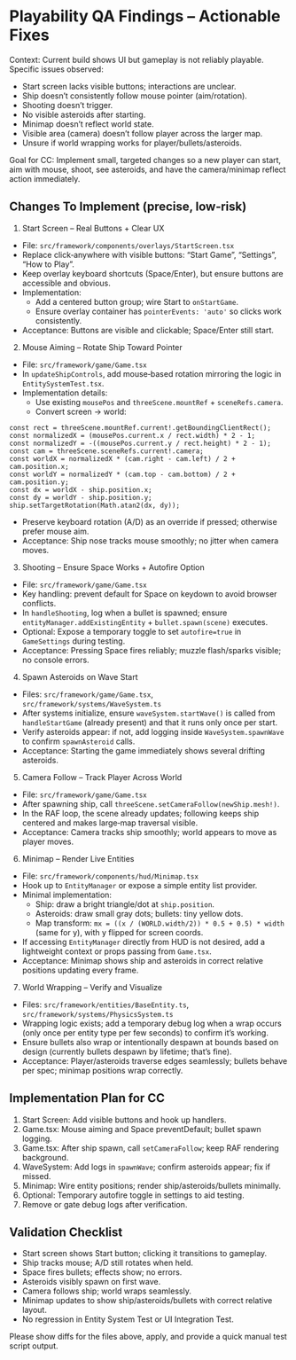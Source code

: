 # Playability QA Findings – Actionable Fixes

Context: Current build shows UI but gameplay is not reliably playable. Specific issues observed:
- Start screen lacks visible buttons; interactions are unclear.
- Ship doesn’t consistently follow mouse pointer (aim/rotation).
- Shooting doesn’t trigger.
- No visible asteroids after starting.
- Minimap doesn’t reflect world state.
- Visible area (camera) doesn’t follow player across the larger map.
- Unsure if world wrapping works for player/bullets/asteroids.

Goal for CC: Implement small, targeted changes so a new player can start, aim with mouse, shoot, see asteroids, and have the camera/minimap reflect action immediately.

## Changes To Implement (precise, low‑risk)

1) Start Screen – Real Buttons + Clear UX
- File: `src/framework/components/overlays/StartScreen.tsx`
- Replace click‑anywhere with visible buttons: “Start Game”, “Settings”, “How to Play”.
- Keep overlay keyboard shortcuts (Space/Enter), but ensure buttons are accessible and obvious.
- Implementation:
  - Add a centered button group; wire Start to `onStartGame`.
  - Ensure overlay container has `pointerEvents: 'auto'` so clicks work consistently.
- Acceptance: Buttons are visible and clickable; Space/Enter still start.

2) Mouse Aiming – Rotate Ship Toward Pointer
- File: `src/framework/game/Game.tsx`
- In `updateShipControls`, add mouse‑based rotation mirroring the logic in `EntitySystemTest.tsx`.
- Implementation details:
  - Use existing `mousePos` and `threeScene.mountRef` + `sceneRefs.camera`.
  - Convert screen → world:
```
const rect = threeScene.mountRef.current!.getBoundingClientRect();
const normalizedX = (mousePos.current.x / rect.width) * 2 - 1;
const normalizedY = -((mousePos.current.y / rect.height) * 2 - 1);
const cam = threeScene.sceneRefs.current!.camera;
const worldX = normalizedX * (cam.right - cam.left) / 2 + cam.position.x;
const worldY = normalizedY * (cam.top - cam.bottom) / 2 + cam.position.y;
const dx = worldX - ship.position.x;
const dy = worldY - ship.position.y;
ship.setTargetRotation(Math.atan2(dx, dy));
```
- Preserve keyboard rotation (A/D) as an override if pressed; otherwise prefer mouse aim.
- Acceptance: Ship nose tracks mouse smoothly; no jitter when camera moves.

3) Shooting – Ensure Space Works + Autofire Option
- File: `src/framework/game/Game.tsx`
- Key handling: prevent default for Space on keydown to avoid browser conflicts.
- In `handleShooting`, log when a bullet is spawned; ensure `entityManager.addExistingEntity` + `bullet.spawn(scene)` executes.
- Optional: Expose a temporary toggle to set `autofire=true` in `GameSettings` during testing.
- Acceptance: Pressing Space fires reliably; muzzle flash/sparks visible; no console errors.

4) Spawn Asteroids on Wave Start
- Files: `src/framework/game/Game.tsx`, `src/framework/systems/WaveSystem.ts`
- After systems initialize, ensure `waveSystem.startWave()` is called from `handleStartGame` (already present) and that it runs only once per start.
- Verify asteroids appear: if not, add logging inside `WaveSystem.spawnWave` to confirm `spawnAsteroid` calls.
- Acceptance: Starting the game immediately shows several drifting asteroids.

5) Camera Follow – Track Player Across World
- File: `src/framework/game/Game.tsx`
- After spawning ship, call `threeScene.setCameraFollow(newShip.mesh!)`.
- In the RAF loop, the scene already updates; following keeps ship centered and makes large‑map traversal visible.
- Acceptance: Camera tracks ship smoothly; world appears to move as player moves.

6) Minimap – Render Live Entities
- File: `src/framework/components/hud/Minimap.tsx`
- Hook up to `EntityManager` or expose a simple entity list provider.
- Minimal implementation:
  - Ship: draw a bright triangle/dot at `ship.position`.
  - Asteroids: draw small gray dots; bullets: tiny yellow dots.
  - Map transform: `mx = ((x / (WORLD.width/2)) * 0.5 + 0.5) * width` (same for y), with y flipped for screen coords.
- If accessing `EntityManager` directly from HUD is not desired, add a lightweight context or props passing from `Game.tsx`.
- Acceptance: Minimap shows ship and asteroids in correct relative positions updating every frame.

7) World Wrapping – Verify and Visualize
- Files: `src/framework/entities/BaseEntity.ts`, `src/framework/systems/PhysicsSystem.ts`
- Wrapping logic exists; add a temporary debug log when a wrap occurs (only once per entity type per few seconds) to confirm it’s working.
- Ensure bullets also wrap or intentionally despawn at bounds based on design (currently bullets despawn by lifetime; that’s fine).
- Acceptance: Player/asteroids traverse edges seamlessly; bullets behave per spec; minimap positions wrap correctly.

## Implementation Plan for CC
1. Start Screen: Add visible buttons and hook up handlers.
2. Game.tsx: Mouse aiming and Space preventDefault; bullet spawn logging.
3. Game.tsx: After ship spawn, call `setCameraFollow`; keep RAF rendering background.
4. WaveSystem: Add logs in `spawnWave`; confirm asteroids appear; fix if missed.
5. Minimap: Wire entity positions; render ship/asteroids/bullets minimally.
6. Optional: Temporary autofire toggle in settings to aid testing.
7. Remove or gate debug logs after verification.

## Validation Checklist
- Start screen shows Start button; clicking it transitions to gameplay.
- Ship tracks mouse; A/D still rotates when held.
- Space fires bullets; effects show; no errors.
- Asteroids visibly spawn on first wave.
- Camera follows ship; world wraps seamlessly.
- Minimap updates to show ship/asteroids/bullets with correct relative layout.
- No regression in Entity System Test or UI Integration Test.

Please show diffs for the files above, apply, and provide a quick manual test script output.

